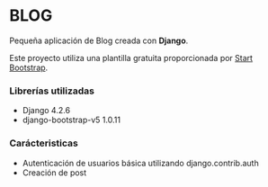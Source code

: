 # BLOG

Pequeña aplicación de Blog creada con **Django**.

Este proyecto utiliza una plantilla gratuita proporcionada por [Start Bootstrap](https://startbootstrap.com/).

### Librerías utilizadas

- Django 4.2.6
- django-bootstrap-v5 1.0.11

### Carácteristicas

- Autenticación de usuarios básica utilizando django.contrib.auth
- Creación de post
